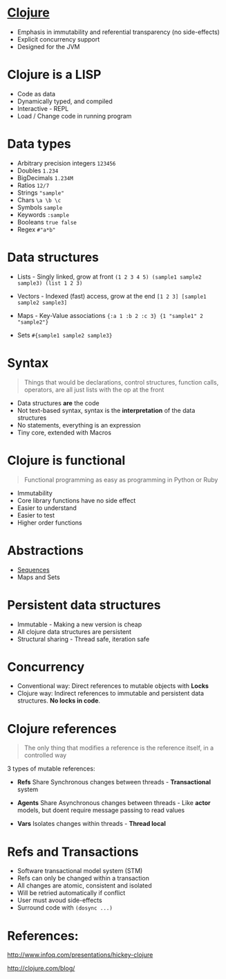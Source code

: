 [Clojure][1]
===============

- Emphasis in immutability and referential transparency (no side-effects)
- Explicit concurrency support
- Designed for the JVM

Clojure is a LISP
=================

- Code as data
- Dynamically typed, and compiled
- Interactive - REPL
- Load / Change code in running program

Data types
=================
- Arbitrary precision integers `123456`
- Doubles `1.234`
- BigDecimals `1.234M`
- Ratios `12/7`
- Strings `"sample"`
- Chars `\a \b \c`
- Symbols `sample`
- Keywords `:sample`
- Booleans `true false`
- Regex `#"a*b"`

Data structures
=================
- Lists - Singly linked, grow at front 
 `(1 2 3 4 5) (sample1 sample2 sample3) (list 1 2 3)`

- Vectors - Indexed (fast) access, grow at the end 
 `[1 2 3] [sample1 sample2 sample3]`

- Maps - Key-Value associations 
 `{:a 1 :b 2 :c 3} {1 "sample1" 2 "sample2"}`

- Sets 
 `#{sample1 sample2 sample3}`

Syntax
=================
> Things that would be declarations, control structures, function calls,
> operators, are all just lists with the op at the front

- Data structures **are** the code
- Not text-based syntax, syntax is the **interpretation** of the data structures
- No statements, everything is an expression
- Tiny core, extended with Macros

Clojure is functional
=================
> Functional programming as easy as programming in Python or Ruby

- Immutability
- Core library functions have no side effect
- Easier to understand
- Easier to test
- Higher order functions

Abstractions
=================
- [Sequences][2]
- Maps and Sets

Persistent data structures
=================
- Immutable - Making a new version is cheap
- All clojure data structures are persistent
- Structural sharing - Thread safe, iteration safe

Concurrency
=================
- Conventional way: Direct references to mutable objects with **Locks**
- Clojure way: Indirect references to immutable and persistent data structures. **No locks in code**.

Clojure references
=================
> The only thing that modifies a reference is the reference itself, in a controlled way

3 types of mutable references:

- **Refs** Share Synchronous changes between threads - **Transactional** system

- **Agents** Share Asynchronous changes between threads - Like **actor** models, but doent require message passing to read values

- **Vars** Isolates changes within threads - **Thread local**


Refs and Transactions
=================
- Software transactional model system (STM)
- Refs can only be changed within a transaction
- All changes are atomic, consistent and isolated
- Will be retried automatically if conflict
- User must avoud side-effects
- Surround code with `(dosync ...)`


References:
=================
http://www.infoq.com/presentations/hickey-clojure

http://clojure.com/blog/

  [1]: http://clojure.org/functional_programming
  [2]: http://clojure.org/sequences  
